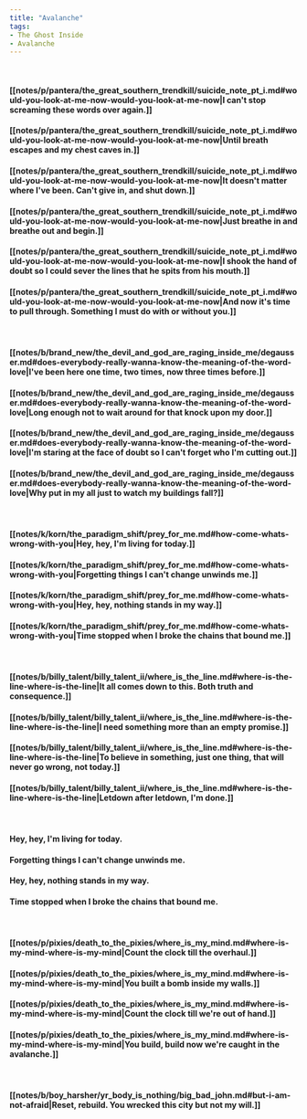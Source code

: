 ```yaml
---
title: "Avalanche"
tags:
- The Ghost Inside
- Avalanche
---
```

&nbsp;
#### [[notes/p/pantera/the_great_southern_trendkill/suicide_note_pt_i.md#would-you-look-at-me-now-would-you-look-at-me-now|I can't stop screaming these words over again.]]
#### [[notes/p/pantera/the_great_southern_trendkill/suicide_note_pt_i.md#would-you-look-at-me-now-would-you-look-at-me-now|Until breath escapes and my chest caves in.]]
#### [[notes/p/pantera/the_great_southern_trendkill/suicide_note_pt_i.md#would-you-look-at-me-now-would-you-look-at-me-now|It doesn't matter where I've been. Can't give in, and shut down.]]
#### [[notes/p/pantera/the_great_southern_trendkill/suicide_note_pt_i.md#would-you-look-at-me-now-would-you-look-at-me-now|Just breathe in and breathe out and begin.]]
#### [[notes/p/pantera/the_great_southern_trendkill/suicide_note_pt_i.md#would-you-look-at-me-now-would-you-look-at-me-now|I shook the hand of doubt so I could sever the lines that he spits from his mouth.]]
#### [[notes/p/pantera/the_great_southern_trendkill/suicide_note_pt_i.md#would-you-look-at-me-now-would-you-look-at-me-now|And now it's time to pull through. Something I must do with or without you.]]
&nbsp;
#### [[notes/b/brand_new/the_devil_and_god_are_raging_inside_me/degausser.md#does-everybody-really-wanna-know-the-meaning-of-the-word-love|I've been here one time, two times, now three times before.]]
#### [[notes/b/brand_new/the_devil_and_god_are_raging_inside_me/degausser.md#does-everybody-really-wanna-know-the-meaning-of-the-word-love|Long enough not to wait around for that knock upon my door.]]
#### [[notes/b/brand_new/the_devil_and_god_are_raging_inside_me/degausser.md#does-everybody-really-wanna-know-the-meaning-of-the-word-love|I'm staring at the face of doubt so I can't forget who I'm cutting out.]]
#### [[notes/b/brand_new/the_devil_and_god_are_raging_inside_me/degausser.md#does-everybody-really-wanna-know-the-meaning-of-the-word-love|Why put in my all just to watch my buildings fall?]]
&nbsp;
#### [[notes/k/korn/the_paradigm_shift/prey_for_me.md#how-come-whats-wrong-with-you|Hey, hey, I'm living for today.]]
#### [[notes/k/korn/the_paradigm_shift/prey_for_me.md#how-come-whats-wrong-with-you|Forgetting things I can't change unwinds me.]]
#### [[notes/k/korn/the_paradigm_shift/prey_for_me.md#how-come-whats-wrong-with-you|Hey, hey, nothing stands in my way.]]
#### [[notes/k/korn/the_paradigm_shift/prey_for_me.md#how-come-whats-wrong-with-you|Time stopped when I broke the chains that bound me.]]
&nbsp;
#### [[notes/b/billy_talent/billy_talent_ii/where_is_the_line.md#where-is-the-line-where-is-the-line|It all comes down to this. Both truth and consequence.]]
#### [[notes/b/billy_talent/billy_talent_ii/where_is_the_line.md#where-is-the-line-where-is-the-line|I need something more than an empty promise.]]
#### [[notes/b/billy_talent/billy_talent_ii/where_is_the_line.md#where-is-the-line-where-is-the-line|To believe in something, just one thing, that will never go wrong, not today.]]
#### [[notes/b/billy_talent/billy_talent_ii/where_is_the_line.md#where-is-the-line-where-is-the-line|Letdown after letdown, I'm done.]]
&nbsp;
#### Hey, hey, I'm living for today.
#### Forgetting things I can't change unwinds me.
#### Hey, hey, nothing stands in my way.
#### Time stopped when I broke the chains that bound me.
&nbsp;
#### [[notes/p/pixies/death_to_the_pixies/where_is_my_mind.md#where-is-my-mind-where-is-my-mind|Count the clock till the overhaul.]]
#### [[notes/p/pixies/death_to_the_pixies/where_is_my_mind.md#where-is-my-mind-where-is-my-mind|You built a bomb inside my walls.]]
#### [[notes/p/pixies/death_to_the_pixies/where_is_my_mind.md#where-is-my-mind-where-is-my-mind|Count the clock till we're out of hand.]]
#### [[notes/p/pixies/death_to_the_pixies/where_is_my_mind.md#where-is-my-mind-where-is-my-mind|You build, build now we're caught in the avalanche.]]
&nbsp;
#### [[notes/b/boy_harsher/yr_body_is_nothing/big_bad_john.md#but-i-am-not-afraid|Reset, rebuild. You wrecked this city but not my will.]]
